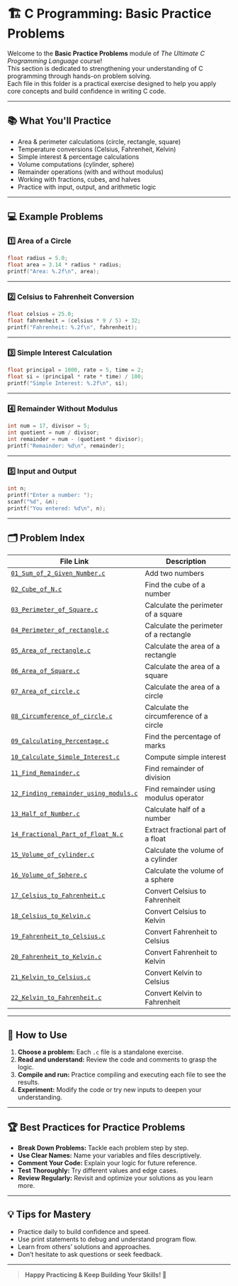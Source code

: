 # 🏗️ C Programming: Basic Practice Problems

Welcome to the **Basic Practice Problems** module of _The Ultimate C Programming Language_ course!  
This section is dedicated to strengthening your understanding of C programming through hands-on problem solving.  
Each file in this folder is a practical exercise designed to help you apply core concepts and build confidence in writing C code.

---

## 📚 What You'll Practice

- Area & perimeter calculations (circle, rectangle, square)
- Temperature conversions (Celsius, Fahrenheit, Kelvin)
- Simple interest & percentage calculations
- Volume computations (cylinder, sphere)
- Remainder operations (with and without modulus)
- Working with fractions, cubes, and halves
- Practice with input, output, and arithmetic logic

---

## 💻 Example Problems

### 1️⃣ Area of a Circle

```c
float radius = 5.0;
float area = 3.14 * radius * radius;
printf("Area: %.2f\n", area);
```

---

### 2️⃣ Celsius to Fahrenheit Conversion

```c
float celsius = 25.0;
float fahrenheit = (celsius * 9 / 5) + 32;
printf("Fahrenheit: %.2f\n", fahrenheit);
```

---

### 3️⃣ Simple Interest Calculation

```c
float principal = 1000, rate = 5, time = 2;
float si = (principal * rate * time) / 100;
printf("Simple Interest: %.2f\n", si);
```

---

### 4️⃣ Remainder Without Modulus

```c
int num = 17, divisor = 5;
int quotient = num / divisor;
int remainder = num - (quotient * divisor);
printf("Remainder: %d\n", remainder);
```

---

### 5️⃣ Input and Output

```c
int n;
printf("Enter a number: ");
scanf("%d", &n);
printf("You entered: %d\n", n);
```

---

## 🗂️ Problem Index

| File Link                                              | Description                                         |
|--------------------------------------------------------|-----------------------------------------------------|
| [`01_Sum_of_2_Given_Number.c`](01_Sum_of_2_Given_Number.c)              | Add two numbers                                     |
| [`02_Cube_of_N.c`](02_Cube_of_N.c)                    | Find the cube of a number                           |
| [`03_Perimeter_of_Square.c`](03_Perimeter_of_Square.c)                | Calculate the perimeter of a square                 |
| [`04_Perimeter_of_rectangle.c`](04_Perimeter_of_rectangle.c)             | Calculate the perimeter of a rectangle              |
| [`05_Area_of_rectangle.c`](05_Area_of_rectangle.c)                  | Calculate the area of a rectangle                   |
| [`06_Area_of_Square.c`](06_Area_of_Square.c)                     | Calculate the area of a square                      |
| [`07_Area_of_circle.c`](07_Area_of_circle.c)                      | Calculate the area of a circle                      |
| [`08_Circumference_of_circle.c`](08_Circumference_of_circle.c)            | Calculate the circumference of a circle             |
| [`09_Calculating_Percentage.c`](09_Calculating_Percentage.c)             | Find the percentage of marks                        |
| [`10_Calculate_Simple_Interest.c`](10_Calculate_Simple_Interest.c)          | Compute simple interest                             |
| [`11_Find_Remainder.c`](11_Find_Remainder.c)                     | Find remainder of division                          |
| [`12_Finding_remainder_using_moduls.c`](12_Finding_remainder_using_moduls.c)     | Find remainder using modulus operator               |
| [`13_Half_of_Number.c`](13_Half_of_Number.c)                     | Calculate half of a number                          |
| [`14_Fractional_Part_of_Float_N.c`](14_Fractional_Part_of_Float_N.c)         | Extract fractional part of a float                  |
| [`15_Volume_of_cylinder.c`](15_Volume_of_cylinder.c)                 | Calculate the volume of a cylinder                  |
| [`16_Volume_of_Sphere.c`](16_Volume_of_Sphere.c)                   | Calculate the volume of a sphere                    |
| [`17_Celsius_to_Fahrenheit.c`](17_Celsius_to_Fahrenheit.c)              | Convert Celsius to Fahrenheit                       |
| [`18_Celsius_to_Kelvin.c`](18_Celsius_to_Kelvin.c)                  | Convert Celsius to Kelvin                           |
| [`19_Fahrenheit_to_Celsius.c`](19_Fahrenheit_to_Celsius.c)              | Convert Fahrenheit to Celsius                       |
| [`20_Fahrenheit_to_Kelvin.c`](20_Fahrenheit_to_Kelvin.c)               | Convert Fahrenheit to Kelvin                        |
| [`21_Kelvin_to_Celsius.c`](21_Kelvin_to_Celsius.c)                   | Convert Kelvin to Celsius                           |
| [`22_Kelvin_to_Fahrenheit.c`](22_Kelvin_to_Fahrenheit.c)               | Convert Kelvin to Fahrenheit                        |

---

## 📝 How to Use

1. **Choose a problem:** Each `.c` file is a standalone exercise.
2. **Read and understand:** Review the code and comments to grasp the logic.
3. **Compile and run:** Practice compiling and executing each file to see the results.
4. **Experiment:** Modify the code or try new inputs to deepen your understanding.

---

## 🏆 Best Practices for Practice Problems

- **Break Down Problems:** Tackle each problem step by step.
- **Use Clear Names:** Name your variables and files descriptively.
- **Comment Your Code:** Explain your logic for future reference.
- **Test Thoroughly:** Try different values and edge cases.
- **Review Regularly:** Revisit and optimize your solutions as you learn more.

---

## 💡 Tips for Mastery

- Practice daily to build confidence and speed.
- Use print statements to debug and understand program flow.
- Learn from others’ solutions and approaches.
- Don’t hesitate to ask questions or seek feedback.

---

> **Happy Practicing & Keep Building Your Skills! 🚀**

